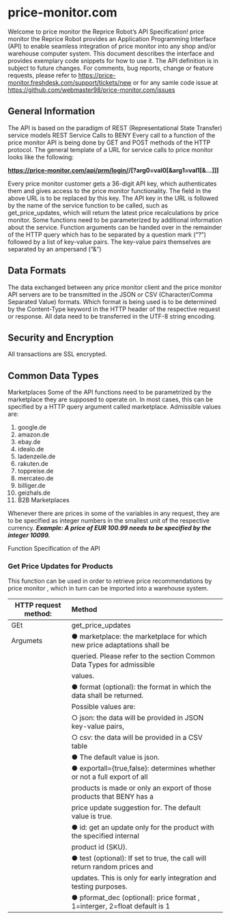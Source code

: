 # price-monitor.com

Welcome to price monitor the Reprice Robot’s API
Specification!
price monitor the Reprice Robot provides an Application Programming Interface (API) to enable seamless integration
of price monitor into any shop and/or warehouse computer system. This document describes the interface and provides
exemplary code snippets for how to use it. The API definition is in subject to future changes. For comments, bug
reports, change or feature requests, please refer to https://price-monitor.freshdesk.com/support/tickets/new
or for any samle code issue at https://github.com/webmaster98/price-monitor.com/issues


## General Information
The API is based on the paradigm of REST (Representational State Transfer) service models
REST Service Calls to BENY
Every call to a function of the  price monitor API is being done by GET and POST methods of the HTTP protocol. The
general template of a URL for service calls to  price monitor looks like the following:


<b>https://price-monitor.com/api/prm/login/<api-key>/<func>[?arg0=val0[&arg1=val1[&...]]]</b>

Every price monitor customer gets a 36-digit API key, which authenticates them and gives access to the price monitor
functionality. The <api-key> field in the above URL is to be replaced by this key. The API key in the URL is
followed by the name of the service function to be called, such as get_price_updates, which will return the latest
price recalculations by price monitor. Some functions need to be parameterized by additional information about the
service. Function arguments can be handed over in the remainder of the HTTP query which has to be separated
by a question mark (“?”) followed by a list of key-value pairs. The key-value pairs themselves are separated by an
ampersand (“&”)

## Data Formats
The data exchanged between any  price monitor  client and the  price monitor  API servers are to be transmitted in the JSON or
CSV (Character/Comma Separated Value) formats. Which format is being used is to be determined by the
Content-Type keyword in the HTTP header of the respective request or response. All data need to be transferred
in the UTF-8 string encoding.

## Security and Encryption
All transactions are SSL encrypted.

## Common Data Types

Marketplaces
Some of the API functions need to be parametrized by the marketplace they are supposed to operate on. In most
cases, this can be specified by a HTTP query argument called marketplace. Admissible values are:

1. google.de
2. amazon.de
3. ebay.de
4. idealo.de
5. ladenzeile.de
6. rakuten.de
7. toppreise.de
8. mercateo.de
9. billiger.de
10. geizhals.de
11. B2B Marketplaces

Whenever there are prices in some of the variables in any request, they are to be specified as integer numbers in
the smallest unit of the respective currency. ***Example: A price of EUR 100.99 needs to be specified by the integer
10099.***


Function Specification of the API

### Get Price Updates for Products

This function can be used in order to retrieve price recommendations by price monitor , which in turn can be imported
into a warehouse system.

| HTTP request method:      |   Method       
| ------------- |:-------------
| GEt           | get_price_updates 
| Argumets      | ● marketplace: the marketplace for which new price adaptations shall be
                | queried. Please refer to the section Common Data Types for admissible
                |values.
                | ● format (optional): the format in which the data shall be returned.
                |Possible values are:
                | ○ json: the data will be provided in JSON key-value pairs,
                | ○ csv: the data will be provided in a CSV table
                | ● The default value is json.
                | ● exportall={true,false}: determines whether or not a full export of all
                |products is made or only an export of those products that BENY has a
                |price update suggestion for. The default value is true.
                | ● id: get an update only for the product with the specified internal
                |product id (SKU).
                | ● test (optional): If set to true, the call will return random prices and
                |updates. This is only for early integration and testing purposes.
                | ● pformat_dec (optional): price format , 1=interger, 2=float default is 1      




